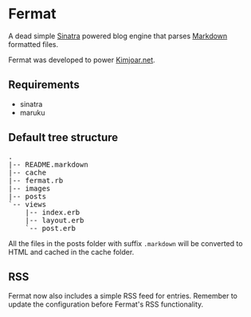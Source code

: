 Fermat
======

A dead simple [Sinatra](http://www.sinatrarb.com/) powered blog engine that parses [Markdown](http://daringfireball.net/projects/markdown/) formatted files.

Fermat was developed to power [Kimjoar.net](http://kimjoar.net).

Requirements
------------

* sinatra
* maruku

Default tree structure
----------------------

<pre>
.
|-- README.markdown
|-- cache
|-- fermat.rb
|-- images
|-- posts
`-- views
    |-- index.erb
    |-- layout.erb
    `-- post.erb
</pre>

All the files in the posts folder with suffix `.markdown` will be converted to HTML and cached in the cache folder.

RSS
---

Fermat now also includes a simple RSS feed for entries. Remember to update the configuration before Fermat's RSS functionality.